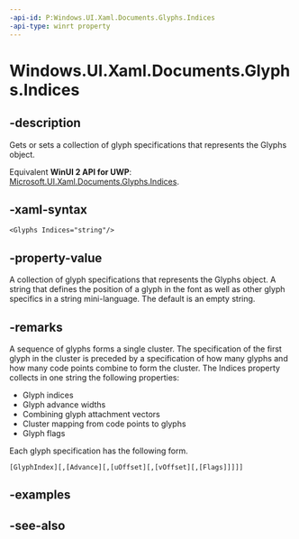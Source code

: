 ```yaml
---
-api-id: P:Windows.UI.Xaml.Documents.Glyphs.Indices
-api-type: winrt property
---
```


<!-- Property syntax
public string Indices { get;  set; }
-->

# Windows.UI.Xaml.Documents.Glyphs.Indices

## -description

Gets or sets a collection of glyph specifications that represents the Glyphs object.

Equivalent **WinUI 2 API for UWP**: [Microsoft.UI.Xaml.Documents.Glyphs.Indices](/windows/winui/api/microsoft.ui.xaml.documents.glyphs.indices).

## -xaml-syntax

```xaml
<Glyphs Indices="string"/>
```

## -property-value

A collection of glyph specifications that represents the Glyphs object.
A string that defines the position of a glyph in the font as well as other glyph specifics in a string mini-language. The default is an empty string.

## -remarks

A sequence of glyphs forms a single cluster. The specification of the first glyph in the cluster is preceded by a specification of how many glyphs and how many code points combine to form the cluster. The Indices property collects in one string the following properties:

- Glyph indices
- Glyph advance widths
- Combining glyph attachment vectors
- Cluster mapping from code points to glyphs
- Glyph flags

Each glyph specification has the following form.

`[GlyphIndex][,[Advance][,[uOffset][,[vOffset][,[Flags]]]]]`

## -examples

## -see-also
